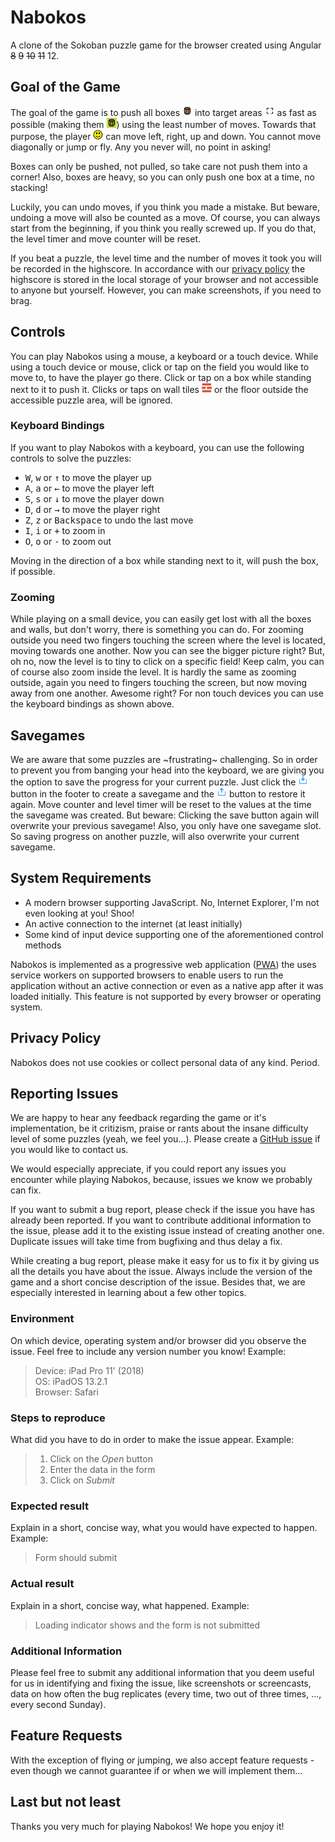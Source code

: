 # Nabokos

A clone of the Sokoban puzzle game for the browser created using Angular ~~8~~ ~~9~~ ~~10~~ ~~11~~ 12.

## Goal of the Game ##

The goal of the game is to push all boxes <img src="src/assets/svg/box.svg" alt="box image" width="16px"> into target areas <img src="src/assets/png/target.png" alt="target image" width="16px"> as fast as possible (making them <img src="src/assets/svg/box_in_target.svg" alt="box in target image" width="16px">) using the least number of moves. Towards that purpose, the player <img src="src/assets/svg/player.svg" alt="player image" width="16px"> can move left, right, up and down. You cannot move diagonally or jump or fly. Any you never will, no point in asking!

Boxes can only be pushed, not pulled, so take care not push them into a corner! Also, boxes are heavy, so you can only push one box at a time, no stacking!

Luckily, you can undo moves, if you think you made a mistake. But beware, undoing a move will also be counted as a move. Of course, you can always start from the beginning, if you think you really screwed up. If you do that, the level timer and move counter will be reset.

If you beat a puzzle, the level time and the number of moves it took you will be recorded in the highscore. In accordance with our [privacy policy](https://github.com/pgerke/nabokos/blob/master/README.md#privacy-policy) the highscore is stored in the local storage of your browser and not accessible to anyone but yourself. However, you can make screenshots, if you need to brag.

## Controls ##

You can play Nabokos using a mouse, a keyboard or a touch device. While using a touch device or mouse, click or tap on the field you would like to move to, to have the player go there. Click or tap on a box while standing next to it to push it. Clicks or taps on wall tiles <img src="src/assets/svg/wall.svg" alt="wall image" width="16px"> or the floor outside the accessible puzzle area, will be ignored.

### Keyboard Bindings ###

If you want to play Nabokos with a keyboard, you can use the following controls to solve the puzzles:

* <kbd>W</kbd>, <kbd>w</kbd> or <kbd>&#8593;</kbd> to move the player up
* <kbd>A</kbd>, <kbd>a</kbd> or <kbd>&#8592;</kbd> to move the player left
* <kbd>S</kbd>, <kbd>s</kbd> or <kbd>&#8595;</kbd> to move the player down
* <kbd>D</kbd>, <kbd>d</kbd> or <kbd>&#8594;</kbd> to move the player right
* <kbd>Z</kbd>, <kbd>z</kbd> or <kbd>Backspace</kbd> to undo the last move
* <kbd>I</kbd>, <kbd>i</kbd> or <kbd>+</kbd> to zoom in
* <kbd>O</kbd>, <kbd>o</kbd> or <kbd>-</kbd> to zoom out

Moving in the direction of a box while standing next to it, will push the box, if possible.

### Zooming ###

While playing on a small device, you can easily get lost with all the boxes and walls, but don't worry, there is something you can do. For zooming outside you need two fingers touching the screen where the level is located, moving towards one another. Now you can see the bigger picture right? But, oh no, now the level is to tiny to click on a specific field! Keep calm, you can of course also zoom inside the level. It is hardly the same as zooming outside, again you need to fingers touching the screen, but now moving away from one another. Awesome right? For non touch devices you can use the keyboard bindings as shown above.

## Savegames ##

We are aware that some puzzles are ~frustrating~ challenging. So in order to prevent you from banging your head into the keyboard, we are giving you the option to save the progress for your current puzzle. Just click the <img src="src/assets/svg/save.svg" alt="wall image" width="16px"> button in the footer to create a savegame and the <img src="src/assets/svg/load.svg" alt="wall image" width="16px"> button to restore it again. Move counter and level timer will be reset to the values at the time the savegame was created. But beware: Clicking the save button again will overwrite your previous savegame! Also, you only have one savegame slot. So saving progress on another puzzle, will also overwrite your current savegame.

## System Requirements ##

* A modern browser supporting JavaScript. No, Internet Explorer, I'm not even looking at you! Shoo!
* An active connection to the internet (at least initially)</sub>
* Some kind of input device supporting one of the aforementioned control methods

Nabokos is implemented as a progressive web application ([PWA](https://en.wikipedia.org/wiki/Progressive_web_applications)) the uses service workers on supported browsers to enable users to run the application without an active connection or even as a native app after it was loaded initially. This feature is not supported by every browser or operating system.

## Privacy Policy ##

Nabokos does not use cookies or collect personal data of any kind. Period.

## Reporting Issues ##

We are happy to hear any feedback regarding the game or it's implementation, be it critizism, praise or rants about the insane difficulty level of some puzzles (yeah, we feel you...). Please create a [GitHub issue](https://github.com/pgerke/nabokos/issues) if you would like to contact us. 

We would especially appreciate, if you could report any issues you encounter while playing Nabokos, because, issues we know we probably can fix.

If you want to submit a bug report, please check if the issue you have has already been reported. If you want to contribute additional information to the issue, please add it to the existing issue instead of creating another one. Duplicate issues will take time from bugfixing and thus delay a fix.

While creating a bug report, please make it easy for us to fix it by giving us all the details you have about the issue. Always include the version of the game and a short concise description of the issue. Besides that, we are especially interested in learning about a few other topics.

### Environment ###

On which device, operating system and/or browser did you observe the issue. Feel free to include any version number you know! Example:

>Device: iPad Pro 11' (2018) <br>
>OS: iPadOS 13.2.1 <br>
>Browser: Safari

### Steps to reproduce ###

What did you have to do in order to make the issue appear. Example:

> 1. Click on the *Open* button
> 1. Enter the data in the form
> 1. Click on *Submit*

### Expected result ###

Explain in a short, concise way, what you would have expected to happen. Example:

> Form should submit

### Actual result ###

Explain in a short, concise way, what happened. Example: 

> Loading indicator shows and the form is not submitted

### Additional Information ###

Please feel free to submit any additional information that you deem useful for us in identifying and fixing the issue, like screenshots or screencasts, data on how often the bug replicates (every time, two out of three times, ..., every second Sunday). 

## Feature Requests ##

With the exception of flying or jumping, we also accept feature requests - even though we cannot guarantee if or when we will implement them...

## Last but not least

Thanks you very much for playing Nabokos! We hope you enjoy it!

